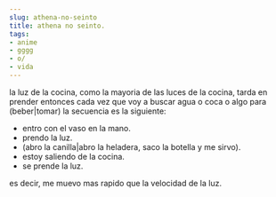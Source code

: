 ```yaml
---
slug: athena-no-seinto  
title: athena no seinto.  
tags:  
- anime  
- gggg  
- o/  
- vida  
---
```

  
la luz de la cocina, como la mayoria de las luces de la cocina, tarda en prender entonces cada vez que voy a buscar agua o coca o algo para (beber|tomar) la secuencia es la siguiente:  
- entro con el vaso en la mano.  
- prendo la luz.  
- (abro la canilla|abro la heladera, saco la botella y me sirvo).  
- estoy saliendo de la cocina.  
- se prende la luz.  
  
es decir, me muevo mas rapido que la velocidad de la luz.  
